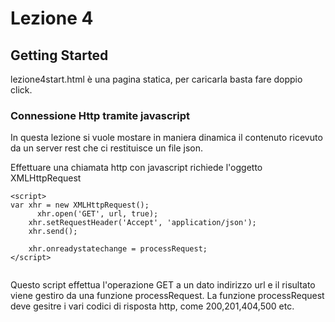 # Lezione 4


## Getting Started

lezione4start.html è una pagina statica, per caricarla basta fare doppio click.



### Connessione Http tramite javascript

In questa lezione si vuole mostare in maniera dinamica il contenuto ricevuto da un server rest che ci restituisce un file json.

Effettuare una chiamata http con javascript richiede l'oggetto XMLHttpRequest
 


```
<script>
var xhr = new XMLHttpRequest();
      xhr.open('GET', url, true);
    xhr.setRequestHeader('Accept', 'application/json');
    xhr.send();

    xhr.onreadystatechange = processRequest;
</script>
   
```

Questo script effettua l'operazione GET a un dato indirizzo url e il risultato viene gestiro da una funzione processRequest. La funzione processRequest deve gesitre i vari codici di risposta http, come 200,201,404,500 etc.